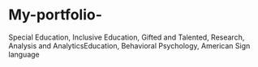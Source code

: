 # My-portfolio-
Special Education, Inclusive Education, Gifted and Talented, Research, Analysis and AnalyticsEducation, Behavioral Psychology, American Sign language 
